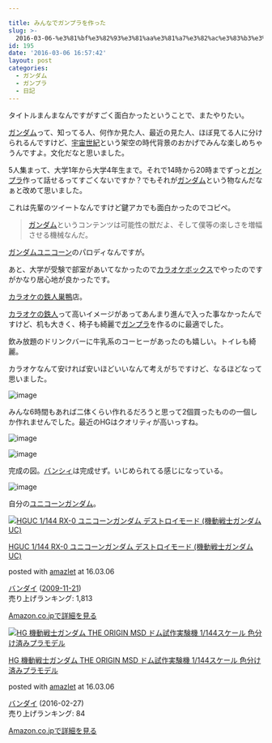 ```yaml
---

title: みんなでガンプラを作った
slug: >-
  2016-03-06-%e3%81%bf%e3%82%93%e3%81%aa%e3%81%a7%e3%82%ac%e3%83%b3%e3%83%97%e3%83%a9%e3%82%92%e4%bd%9c%e3%81%a3%e3%81%9f
id: 195
date: '2016-03-06 16:57:42'
layout: post
categories:
  - ガンダム
  - ガンプラ
  - 日記
---
```


タイトルまんまなんですがすごく面白かったということで、またやりたい。

[ガンダム](http://d.hatena.ne.jp/keyword/%A5%AC%A5%F3%A5%C0%A5%E0)って、知ってる人、何作か見た人、最近の見た人、ほぼ見てる人に分けられるんですけど、[宇宙世紀](http://d.hatena.ne.jp/keyword/%B1%A7%C3%E8%C0%A4%B5%AA)という架空の時代背景のおかげでみんな楽しめちゃうんですよ。文化だなと思いました。

5人集まって、大学1年から大学4年生まで。それで14時から20時までずっと[ガンプラ](http://d.hatena.ne.jp/keyword/%A5%AC%A5%F3%A5%D7%A5%E9)作って話せるってすごくないですか？でもそれが[ガンダム](http://d.hatena.ne.jp/keyword/%A5%AC%A5%F3%A5%C0%A5%E0)という物なんだなぁと改めて思いました。

これは先輩のツイートなんですけど鍵アカでも面白かったのでコピペ。

> [ガンダム](http://d.hatena.ne.jp/keyword/%A5%AC%A5%F3%A5%C0%A5%E0)というコンテンツは可能性の獣だよ、そして僕等の楽しさを増幅させる機械なんだ。

[ガンダムユニコーン](http://d.hatena.ne.jp/keyword/%A5%AC%A5%F3%A5%C0%A5%E0%A5%E6%A5%CB%A5%B3%A1%BC%A5%F3)のパロディなんですが。

あと、大学が受験で部室があいてなかったので[カラオケボックス](http://d.hatena.ne.jp/keyword/%A5%AB%A5%E9%A5%AA%A5%B1%A5%DC%A5%C3%A5%AF%A5%B9)でやったのですがかなり居心地が良かったです。

[カラオケの鉄人](http://d.hatena.ne.jp/keyword/%A5%AB%A5%E9%A5%AA%A5%B1%A4%CE%C5%B4%BF%CD)[巣鴨](http://d.hatena.ne.jp/keyword/%C1%E3%B3%FB)店。

[カラオケの鉄人](http://d.hatena.ne.jp/keyword/%A5%AB%A5%E9%A5%AA%A5%B1%A4%CE%C5%B4%BF%CD)って高いイメージがあってあんまり進んで入った事なかったんですけど、机も大きく、椅子も綺麗で[ガンプラ](http://d.hatena.ne.jp/keyword/%A5%AC%A5%F3%A5%D7%A5%E9)を作るのに最適でした。

飲み放題のドリンクバーに牛乳系のコーヒーがあったのも嬉しい。トイレも綺麗。

カラオケなんて安ければ安いほどいいなんて考えがちですけど、なるほどなって思いました。

![image](https://cdn-ak.f.st-hatena.com/images/fotolife/p/peipeipe/20190630/20190630172808.jpg)

みんな6時間もあれば二体くらい作れるだろうと思って2個買ったものの一個しか作れませんでした。最近のHGはクオリティが高いっすね。

![image](https://cdn-ak.f.st-hatena.com/images/fotolife/p/peipeipe/20190630/20190630171147.jpg)

![image](https://cdn-ak.f.st-hatena.com/images/fotolife/p/peipeipe/20190630/20190630171816.jpg)

完成の図。[バンシィ](http://d.hatena.ne.jp/keyword/%A5%D0%A5%F3%A5%B7%A5%A3)は完成せず。いじめられてる感じになっている。

![image](https://cdn-ak.f.st-hatena.com/images/fotolife/p/peipeipe/20190630/20190630171205.jpg)

自分の[ユニコーンガンダム](http://d.hatena.ne.jp/keyword/%A5%E6%A5%CB%A5%B3%A1%BC%A5%F3%A5%AC%A5%F3%A5%C0%A5%E0)。



[![HGUC 1/144 RX-0 ユニコーンガンダム デストロイモード (機動戦士ガンダムUC)](https://cdn-ak.f.st-hatena.com/images/fotolife/p/peipeipe/20190702/20190702230946.jpg)](http://www.amazon.co.jp/exec/obidos/ASIN/B002NE795A/peipeipe-22/ref=nosim/)



[HGUC 1/144 RX-0 ユニコーンガンダム デストロイモード (機動戦士ガンダムUC)](http://www.amazon.co.jp/exec/obidos/ASIN/B002NE795A/peipeipe-22/ref=nosim/)

posted with [amazlet](http://www.amazlet.com/ "amazlet") at 16.03.06



[バンダイ](http://d.hatena.ne.jp/keyword/%A5%D0%A5%F3%A5%C0%A5%A4) ([2009-11-21](http://d.hatena.ne.jp/keyword/2009-11-21))  
売り上げランキング: 1,813  




[Amazon.co.jpで詳細を見る](http://www.amazon.co.jp/exec/obidos/ASIN/B002NE795A/peipeipe-22/ref=nosim/)









[![HG 機動戦士ガンダム THE ORIGIN MSD ドム試作実験機 1/144スケール 色分け済みプラモデル](https://cdn-ak.f.st-hatena.com/images/fotolife/p/peipeipe/20190702/20190702230824.jpg)](http://www.amazon.co.jp/exec/obidos/ASIN/B018TGV5EG/peipeipe-22/ref=nosim/)



[HG 機動戦士ガンダム THE ORIGIN MSD ドム試作実験機 1/144スケール 色分け済みプラモデル](http://www.amazon.co.jp/exec/obidos/ASIN/B018TGV5EG/peipeipe-22/ref=nosim/)

posted with [amazlet](http://www.amazlet.com/ "amazlet") at 16.03.06



[バンダイ](http://d.hatena.ne.jp/keyword/%A5%D0%A5%F3%A5%C0%A5%A4) (2016-02-27)  
売り上げランキング: 84  




[Amazon.co.jpで詳細を見る](http://www.amazon.co.jp/exec/obidos/ASIN/B018TGV5EG/peipeipe-22/ref=nosim/)






